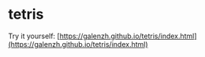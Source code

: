 # tetris
Try it yourself: 
[https://galenzh.github.io/tetris/index.html](https://galenzh.github.io/tetris/index.html)